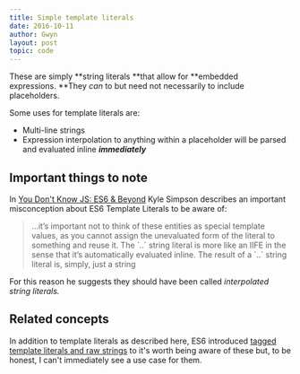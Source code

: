 ```yaml
---
title: Simple template literals
date: 2016-10-11
author: Gwyn
layout: post
topic: code
---
```


These are simply **string literals **that allow for **embedded expressions. **They _can_ to but need not necessarily to include placeholders.

Some uses for template literals are:

  * Multi-line strings
  * Expression interpolation to anything within a placeholder will be parsed and evaluated inline _**immediately**_



## Important things to note

In [You Don't Know JS: ES6 & Beyond](https://www.safaribooksonline.com/library/view/you-dont-know/9781491905241/) Kyle Simpson describes an important misconception about ES6 Template Literals to be aware of:

> &#8230;it’s important not to think of these entities as special template values, as you cannot assign the unevaluated form of the literal to something and reuse it. The \`..\` string literal is more like an IIFE in the sense that it’s automatically evaluated inline. The result of a \`..\` string literal is, simply, just a string

For this reason he suggests they should have been called _interpolated string literals._

## Related concepts

In addition to template literals as described here, ES6 introduced [tagged template literals and raw strings](https://developer.mozilla.org/en-US/docs/Web/JavaScript/Reference/Template_literals#Tagged_template_literals) to it's worth being aware of these but, to be honest, I can't immediately see a use case for them.